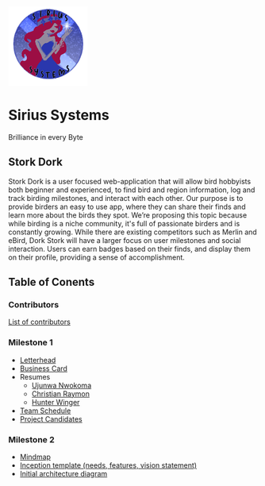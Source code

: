 ![](https://github.com/Chrission/Sirius-Systems-24-25-Senior-Project/blob/dev/team/sirius%20systems/Sirius_Systems_Logo.png?raw=true)

# Sirius Systems

Brilliance in every Byte

## Stork Dork

Stork Dork is a user focused web-application that will allow bird hobbyists both beginner and experienced, to find bird and region information, log and track birding milestones, and interact with each other. Our purpose is to provide birders an easy to use app, where they can share their finds and learn more about the birds they spot. We’re proposing this topic because while birding is a niche community, it's full of passionate birders and is constantly growing. While there are existing competitors such as Merlin and eBird, Dork Stork will have a larger focus on user milestones and social interaction. Users can earn badges based on their finds, and display them on their profile, providing a sense of accomplishment.

## Table of Conents

### Contributors

[List of contributors](https://github.com/Chrission/Sirius-Systems-24-25-Senior-Project/blob/dev/CONTRIBUTORS.md)

### Milestone 1

- [Letterhead](https://github.com/Chrission/Sirius-Systems-24-25-Senior-Project/blob/dev/team/sirius%20systems/Sirius%20Systems%20Letterhead.pdf)
- [Business Card](https://github.com/Chrission/Sirius-Systems-24-25-Senior-Project/blob/dev/team/sirius%20systems/Business%20Card.pdf)
- Resumes
  - [Ujunwa Nwokoma](<https://github.com/Chrission/Sirius-Systems-24-25-Senior-Project/blob/dev/team/ujunwa/Ujunwa%20Nwokoma%20Resume%20(Redo%20).pdf>)
  - [Christian Raymon](https://github.com/Chrission/Sirius-Systems-24-25-Senior-Project/blob/dev/team/christian/Christian%20Raymon%20Resume.pdf)
  - [Hunter Winger](https://github.com/Chrission/Sirius-Systems-24-25-Senior-Project/blob/dev/team/hunter/Hunter%20Winger%20Resume.pdf)
- [Team Schedule](https://github.com/Chrission/Sirius-Systems-24-25-Senior-Project/blob/dev/team/sirius%20systems/team-schedule.md)
- [Project Candidates](https://github.com/Chrission/Sirius-Systems-24-25-Senior-Project/blob/dev/team/sirius%20systems/project-ideas.md)

### Milestone 2

- [Mindmap](https://github.com/Chrission/Sirius-Systems-24-25-Senior-Project/blob/dev/team/sirius%20systems/Brainstorm%20Map.png)
- [Inception template (needs, features, vision statement)](https://github.com/Chrission/Sirius-Systems-24-25-Senior-Project/blob/dev/team/sirius%20systems/Sirius%20Systems%20Web%20Application%20--%20Stork%20Dork.md)
- [Initial architecture diagram](https://github.com/Chrission/Sirius-Systems-24-25-Senior-Project/blob/dev/team/sirius%20systems/Stork%20Dork%20Initial%20Architechture%20Diagram.svg)
